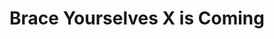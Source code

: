 ---
layout: post
title:  "Brace Yourselves X is Coming"
categories: meme-template
template_id: 8
---